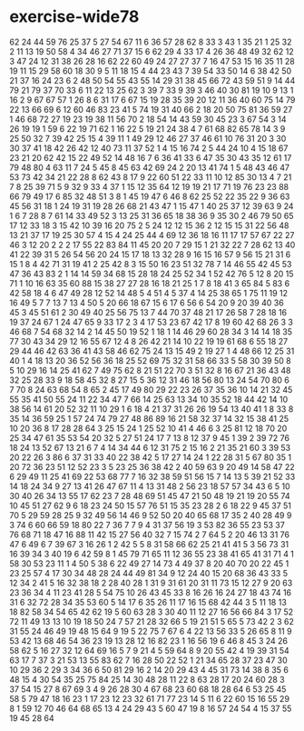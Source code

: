 # exercise-wide78
62
24
44
59
76
25
37
5
27
54
67
11
6
36
57
28
62
8
33
3
43
1
35
21
1
25
32
2
11
13
19
50
58
4
34
46
27
71
37
15
6
62
29
4
33
17
4
26
36
48
49
32
62
12
3
47
24
12
31
38
26
28
16
62
22
60
49
24
27
27
37
7
16
47
53
15
16
35
11
28
19
11
15
29
58
60
18
30
9
5
11
18
15
4
44
23
43
7
39
54
33
50
14
6
38
42
50
21
37
16
24
23
6
2
48
50
54
55
43
55
14
29
31
38
45
66
72
43
59
51
9
14
44
79
21
79
37
70
33
6
11
22
13
25
62
3
39
7
33
9
39
3
46
40
30
81
19
10
9
13
1
16
2
9
67
67
57
1
26
8
6
31
17
6
67
15
19
28
35
39
20
12
11
36
40
60
75
14
79
22
13
66
69
6
12
60
46
83
23
41
5
74
19
31
40
66
2
18
20
50
75
81
36
59
27
1
46
68
72
27
19
23
19
38
11
56
70
2
18
54
14
43
59
30
45
23
3
67
54
3
14
26
19
19
1
59
6
22
19
71
62
1
16
22
5
19
21
24
38
4
7
61
68
82
65
78
14
3
9
25
50
32
7
39
42
25
15
4
39
11
1
49
29
12
46
27
37
46
61
10
76
31
20
3
30
30
37
41
18
42
26
42
12
40
73
11
37
52
1
4
15
16
74
2
5
44
24
10
4
15
18
67
23
21
20
62
42
15
22
49
52
14
48
16
7
6
36
41
33
6
47
35
30
43
35
12
61
17
79
48
80
4
63
11
7
24
5
45
8
45
63
42
69
24
2
20
13
41
74
1
5
48
43
46
47
53
73
42
34
21
22
28
8
62
43
8
17
9
22
60
51
22
33
11
10
12
85
30
13
4
7
21
7
8
25
39
71
5
9
32
9
33
4
37
1
15
12
35
64
12
19
19
21
17
71
19
76
23
23
88
66
79
49
17
6
85
32
48
51
3
8
1
45
19
47
6
46
8
62
25
52
22
35
22
9
36
63
45
56
31
18
1
24
19
31
19
28
26
68
21
43
47
1
15
47
1
40
25
37
12
39
63
9
24
1
6
7
28
8
7
61
14
33
49
52
3
13
25
31
36
65
18
38
36
9
35
30
2
46
79
50
65
17
12
33
18
3
15
42
10
39
16
20
75
2
5
24
12
12
15
36
2
12
15
15
31
22
56
48
13
21
37
17
19
25
30
57
4
15
4
24
25
44
4
69
12
36
18
16
11
17
17
57
67
22
27
46
3
12
20
2
2
2
17
55
22
83
84
11
45
20
20
7
29
15
1
21
32
22
7
28
62
13
40
41
22
39
31
5
26
54
56
20
24
15
17
18
13
32
28
9
16
15
16
57
9
56
15
21
31
6
15
1
8
4
42
71
31
19
41
2
25
42
8
3
15
50
16
23
51
32
78
7
14
46
55
42
45
53
47
36
43
83
2
1
14
14
59
34
68
15
28
18
24
25
52
34
1
52
42
76
5
12
8
20
15
71
1
10
16
63
35
60
88
15
38
27
27
28
16
18
21
25
1
7
8
18
41
3
65
84
5
83
6
42
58
18
4
6
47
49
28
12
52
14
48
5
4
51
4
5
37
4
14
25
38
65
1
75
11
19
12
16
49
5
7
7
13
7
13
4
50
5
20
66
18
67
15
6
17
6
56
6
54
20
9
20
39
40
36
45
3
45
51
61
2
30
49
40
25
56
75
13
7
44
70
37
48
21
17
26
58
7
28
18
16
19
37
24
67
1
24
47
65
9
33
17
2
3
4
17
53
23
67
42
17
8
19
60
42
68
26
3
3
46
68
7
54
68
32
14
2
14
45
50
19
52
1
18
1
14
46
29
60
28
34
3
14
14
18
35
77
30
43
34
29
12
16
55
67
12
4
8
26
42
21
14
10
22
19
19
61
68
6
55
18
27
29
44
46
42
63
36
41
43
58
46
62
75
24
13
15
49
2
19
27
1
4
48
66
12
25
31
40
1
4
18
13
20
36
52
56
36
18
25
52
69
75
32
31
58
66
33
5
58
30
39
50
8
5
10
29
16
14
25
41
62
7
49
75
62
8
21
51
22
70
3
51
32
8
16
67
21
36
43
48
32
25
28
33
9
18
58
45
32
8
27
15
5
36
12
31
46
18
56
80
13
24
54
70
80
6
7
70
8
24
63
68
54
8
65
2
45
17
49
80
29
22
23
26
37
35
36
10
14
21
32
45
55
35
41
50
55
24
11
22
34
47
7
66
14
25
63
13
34
10
35
52
18
44
42
14
10
38
56
14
61
20
52
32
11
10
29
1
6
18
4
21
37
31
26
26
19
54
13
40
41
1
8
33
8
35
14
36
59
25
1
57
24
74
79
27
48
86
89
16
21
58
32
37
14
32
15
38
41
25
10
20
36
8
17
28
28
64
3
25
15
24
1
25
52
10
41
4
46
6
3
25
81
12
18
70
20
25
34
47
61
35
53
54
20
32
5
27
51
24
17
7
13
8
12
37
9
45
1
39
2
39
72
76
18
24
13
52
67
13
21
6
7
4
14
34
44
6
12
31
75
2
15
16
2
21
35
21
60
3
39
53
20
22
26
3
86
6
37
31
33
40
22
38
42
5
17
27
14
24
1
22
28
31
5
67
80
35
1
20
72
36
23
51
12
52
23
3
5
23
25
36
38
42
2
40
59
63
9
20
49
14
58
47
22
6
29
49
11
25
41
69
22
53
68
77
7
16
32
38
59
51
56
15
7
14
13
5
39
21
52
33
14
18
24
34
9
27
13
41
26
47
67
11
4
13
31
48
2
56
23
18
57
57
34
43
6
5
10
30
40
26
34
13
55
17
62
23
7
28
48
69
51
45
47
21
50
48
19
21
19
20
55
74
10
45
51
27
62
9
6
18
23
24
50
15
57
76
51
15
35
23
28
2
6
18
22
9
45
37
51
70
5
29
59
28
25
9
32
49
56
14
46
9
52
50
20
40
65
68
17
35
2
40
28
49
9
3
74
6
60
66
59
18
80
22
7
36
7
7
9
4
31
37
56
19
3
53
82
36
55
23
53
37
76
68
71
18
47
16
88
11
42
15
27
56
40
32
7
15
74
2
7
64
5
2
20
46
13
31
76
47
6
49
6
7
39
67
3
16
26
1
2
42
5
5
8
31
58
66
62
25
21
41
41
5
3
56
73
31
16
39
34
3
40
19
6
42
59
8
1
45
79
71
65
11
12
36
55
23
38
41
65
41
31
71
4
1
58
30
53
23
11
1
4
50
5
38
6
22
49
27
14
73
4
49
37
8
20
40
70
20
22
45
1
23
25
57
4
17
30
34
48
28
24
44
49
81
34
9
12
24
40
15
20
68
36
43
33
5
12
34
2
41
5
16
32
38
18
2
28
40
28
1
31
9
31
61
20
31
11
73
15
12
27
9
20
63
23
36
34
4
11
23
41
28
5
54
75
10
26
43
45
33
8
16
26
16
24
27
18
43
74
16
31
6
32
72
28
34
35
53
60
5
14
17
6
35
26
11
17
16
15
68
42
44
3
5
11
18
13
18
82
58
34
54
65
42
62
19
5
60
63
28
3
30
40
11
12
27
16
56
66
84
3
17
52
72
11
49
13
13
10
19
18
50
24
7
57
21
28
32
66
5
19
21
51
5
65
5
73
42
2
3
62
31
55
24
46
49
19
48
15
64
9
19
5
22
75
7
67
6
4
22
13
56
33
5
26
65
8
11
9
53
42
13
68
46
54
36
23
19
13
28
12
16
82
23
1
16
56
19
6
46
8
45
3
24
26
58
62
5
16
27
32
12
64
69
16
5
7
9
21
4
5
59
64
8
9
20
55
42
4
19
39
31
54
63
17
7
37
3
21
53
13
55
83
62
7
16
28
50
22
52
1
21
34
65
28
37
23
47
30
10
29
36
2
29
3
34
36
6
50
81
29
16
2
14
20
29
43
4
45
31
73
14
38
8
35
6
48
15
4
30
54
35
25
75
84
25
14
30
48
28
11
22
8
63
28
17
20
24
60
28
3
37
54
15
27
8
67
69
3
4
9
26
28
30
4
67
68
23
60
68
18
28
64
6
53
25
45
58
5
79
47
18
16
23
1
17
23
12
23
32
61
71
77
23
14
5
11
6
22
60
15
16
55
29
8
1
59
12
70
46
64
68
65
13
4
24
29
43
5
60
47
19
8
16
57
24
54
4
15
37
55
19
45
28
64
